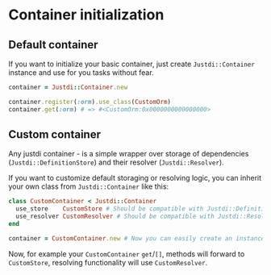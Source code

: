 # Container initialization

## Default container

If you want to initialize your basic container, just create
`Justdi::Container` instance and use for you tasks without fear.

```ruby
container = Justdi::Container.new

container.register(:orm).use_class(CustomOrm)
container.get(:orm) # => #<CustomOrm:0x0000000000000000>
```

## Custom container

Any justdi container - is a simple wrapper over storage of dependencies (`Justdi::DefinitionStore`) and their resolver (`Justdi::Resolver`).

If you want to customize default storaging or resolving logic,
you can inherit your own class from `Justdi::Container` like this:

```ruby
class CustomContainer < Justdi::Container
  use_store    CustomStore # Should be compatible with Justdi::DefinitionStore
  use_resolver CustomResolver # Should be compatible with Justdi::Resolver
end

container = CustomContainer.new # Now you can easily create an instance
```

Now, for example your `CustomContainer` `get`/`[]`, methods will forward to `CustomStore`,
resolving functionality will use `CustomResolver`.
